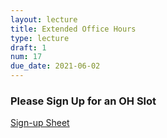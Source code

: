 ```yaml
---
layout: lecture
title: Extended Office Hours
type: lecture
draft: 1
num: 17
due_date: 2021-06-02
---
```


### Please Sign Up for an OH Slot

<a href="https://docs.google.com/spreadsheets/d/1d_1wr_ba8dim7D4Fe-Hpy0kzVmYQcvF9E79Is-86wJk/edit#gid=876985131" target="_blank">Sign-up Sheet</a>